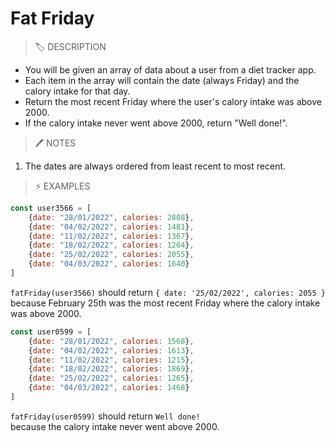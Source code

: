 # Fat Friday

> 🏷️ DESCRIPTION

- You will be given an array of data about a user from a diet tracker app.
- Each item in the array will contain the date (always Friday) and the calory intake for that day.
- Return the most recent Friday where the user's calory intake was above 2000.
- If the calory intake never went above 2000, return "Well done!".

> 🖊️ NOTES

1. The dates are always ordered from least recent to most recent.

> ⚡ EXAMPLES

```js
const user3566 = [
    {date: "28/01/2022", calories: 2808},
    {date: "04/02/2022", calories: 1481},
    {date: "11/02/2022", calories: 1367},
    {date: "18/02/2022", calories: 1204},
    {date: "25/02/2022", calories: 2055},
    {date: "04/03/2022", calories: 1640}
]
```

`fatFriday(user3566)` should return `{ date: '25/02/2022', calories: 2055 }` <br>
because February 25th was the most recent Friday where the calory intake was above 2000.

```js
const user0599 = [
    {date: "28/01/2022", calories: 1568},
    {date: "04/02/2022", calories: 1613},
    {date: "11/02/2022", calories: 1215},
    {date: "18/02/2022", calories: 1869},
    {date: "25/02/2022", calories: 1265},
    {date: "04/03/2022", calories: 1468}
]
```

`fatFriday(user0599)` should return `Well done!` <br>
because the calory intake never went above 2000.
